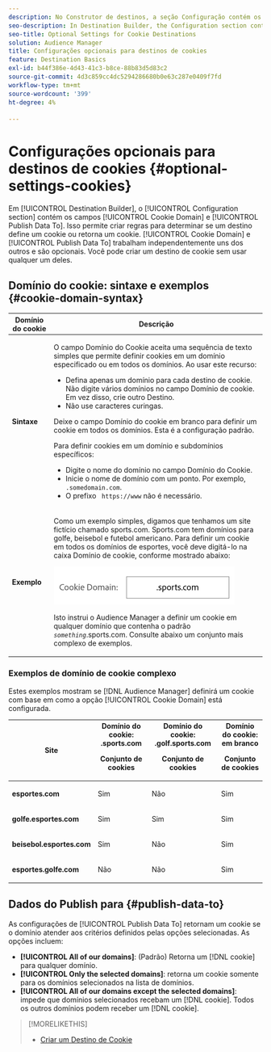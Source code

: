 ```yaml
---
description: No Construtor de destinos, a seção Configuração contém os campos Domínio do cookie e Dados do Publish para. Isso permite criar regras para determinar se um destino define um cookie ou retorna um cookie. Domínio de cookie e dados do Publish Para trabalhar independentemente uns dos outros e são opcionais. Você pode criar um destino de cookie sem usar qualquer um deles.
seo-description: In Destination Builder, the Configuration section contains the Cookie Domain and Publish Data To fields. These let you create rules to determine if a destination sets a cookie or returns a cookie. Cookie Domain and Publish Data To work independently of each other and are optional. You can create a cookie destination without using either of them.
seo-title: Optional Settings for Cookie Destinations
solution: Audience Manager
title: Configurações opcionais para destinos de cookies
feature: Destination Basics
exl-id: b44f386e-4d43-41c3-b8ce-88b83d5d83c2
source-git-commit: 4d3c859cc4dc5294286680b0e63c287e0409f7fd
workflow-type: tm+mt
source-wordcount: '399'
ht-degree: 4%

---
```


# Configurações opcionais para destinos de cookies {#optional-settings-cookies}

Em [!UICONTROL Destination Builder], o [!UICONTROL Configuration section] contém os campos [!UICONTROL Cookie Domain] e [!UICONTROL Publish Data To]. Isso permite criar regras para determinar se um destino define um cookie ou retorna um cookie. [!UICONTROL Cookie Domain] e [!UICONTROL Publish Data To] trabalham independentemente uns dos outros e são opcionais. Você pode criar um destino de cookie sem usar qualquer um deles.

## Domínio do cookie: sintaxe e exemplos {#cookie-domain-syntax}

<!-- cookie-destination-options.xml -->

<table id="table_4F4F7562AFEE49F8917AAE5712B5CCE4"> 
 <thead> 
  <tr> 
   <th colname="col1" class="entry"> Domínio do cookie </th> 
   <th colname="col2" class="entry"> Descrição </th> 
  </tr>
 </thead>
 <tbody> 
  <tr> 
   <td colname="col1"> <p><b>Sintaxe</b> </p> </td> 
   <td colname="col2"> <p>O campo <span class="wintitle"> Domínio do Cookie</span> aceita uma sequência de texto simples que permite definir cookies em um domínio especificado ou em todos os domínios. Ao usar este recurso: </p> <p> 
     <ul id="ul_473CB59F2C0C4B358201BE5C8B27D73D"> 
      <li id="li_4E7F4691C1B54415963F7D5AA1558C9A">Defina apenas um domínio para cada destino de cookie. Não digite vários domínios no campo <span class="wintitle"> Domínio de cookie</span>. Em vez disso, crie outro <span class="wintitle"> Destino</span>. </li> 
      <li id="li_AEBF5C5F3C264C5EA4A2A6063C3F377D">Não use caracteres curingas. </li> 
     </ul> </p> <p> Deixe o campo <span class="wintitle"> Domínio do cookie</span> em branco para definir um cookie em todos os domínios. Esta é a configuração padrão. </p> <p>Para definir cookies em um domínio e subdomínios específicos: </p> <p> 
     <ul id="ul_F25BC0D8C40641A2A5CA338E5C258435"> 
      <li id="li_E236D8DEE4F24F9BBA36074F7049C12C">Digite o nome do domínio no campo <span class="wintitle"> Domínio do Cookie</span>. </li> 
      <li id="li_0471C198EE344DE5963A3C2F70B9E78B">Inicie o nome de domínio com um ponto. Por exemplo, <code> .somedomain.com</code>. </li> 
      <li id="li_73D06F2BEF45487280C2245E1F6B8ED0">O prefixo <code> https://www</code> não é necessário. </li> 
     </ul> </p> </td> 
  </tr> 
  <tr> 
   <td colname="col1"> <p><b>Exemplo</b> </p> </td> 
   <td colname="col2"> <p>Como um exemplo simples, digamos que tenhamos um site fictício chamado sports.com. Sports.com tem domínios para golfe, beisebol e futebol americano. Para definir um cookie em todos os domínios de esportes, você deve digitá-lo na caixa <span class="wintitle"> Domínio de cookie</span>, conforme mostrado abaixo: </p> <p> <img src="assets/sports-domain.png" id="image_8883477BB3B543648C97A441AD34C6DE" /> </p> <p>Isto instrui o Audience Manager <span class="keyword"></span> a definir um cookie em qualquer domínio que contenha o padrão <code><i>something</i></code>.sports.com. Consulte abaixo um conjunto mais complexo de exemplos. </p> </td> 
  </tr> 
 </tbody> 
</table>

### Exemplos de domínio de cookie complexo

Estes exemplos mostram se [!DNL Audience Manager] definirá um cookie com base em como a opção [!UICONTROL Cookie Domain] está configurada.

<table id="table_3A7B9479CDA6493FA8104D8D9841E914"> 
 <thead> 
  <tr> 
   <th colname="col1" class="entry"> Site </th> 
   <th colname="col2" class="entry">Domínio do cookie: .sports.com <p>Conjunto de cookies </p> </th> 
   <th colname="col3" class="entry">Domínio do cookie: .golf.sports.com <p>Conjunto de cookies </p> </th> 
   <th colname="col4" class="entry">Domínio do cookie: em branco <p>Conjunto de cookies </p> </th> 
  </tr> 
 </thead>
 <tbody> 
  <tr> 
   <td colname="col1"> <p> <b>esportes.com</b> </p> </td> 
   <td colname="col2"> Sim </td> 
   <td colname="col3"> Não </td> 
   <td colname="col4"> Sim </td> 
  </tr> 
  <tr> 
   <td colname="col1"> <p> <b>golfe.esportes.com</b> </p> </td> 
   <td colname="col2"> Sim </td> 
   <td colname="col3"> Sim </td> 
   <td colname="col4"> Sim </td> 
  </tr> 
  <tr> 
   <td colname="col1"> <p> <b>beisebol.esportes.com</b> </p> </td> 
   <td colname="col2"> Sim </td> 
   <td colname="col3"> Não </td> 
   <td colname="col4"> Sim </td> 
  </tr> 
  <tr> 
   <td colname="col1"> <p> <b>esportes.golfe.com</b> </p> </td> 
   <td colname="col2"> Não </td> 
   <td colname="col3"> Não </td> 
   <td colname="col4"> Sim </td> 
  </tr> 
 </tbody> 
</table>

## Dados do Publish para {#publish-data-to}

As configurações de [!UICONTROL Publish Data To] retornam um cookie se o domínio atender aos critérios definidos pelas opções selecionadas. As opções incluem:

* **[!UICONTROL All of our domains]**: (Padrão) Retorna um [!DNL cookie] para qualquer domínio.
* **[!UICONTROL Only the selected domains]**: retorna um cookie somente para os domínios selecionados na lista de domínios.
* **[!UICONTROL All of our domains except the selected domains]**: impede que domínios selecionados recebam um [!DNL cookie]. Todos os outros domínios podem receber um [!DNL cookie].

>[!MORELIKETHIS]
>
>* [Criar um Destino de Cookie](../../features/destinations/create-cookie-destination.md)
